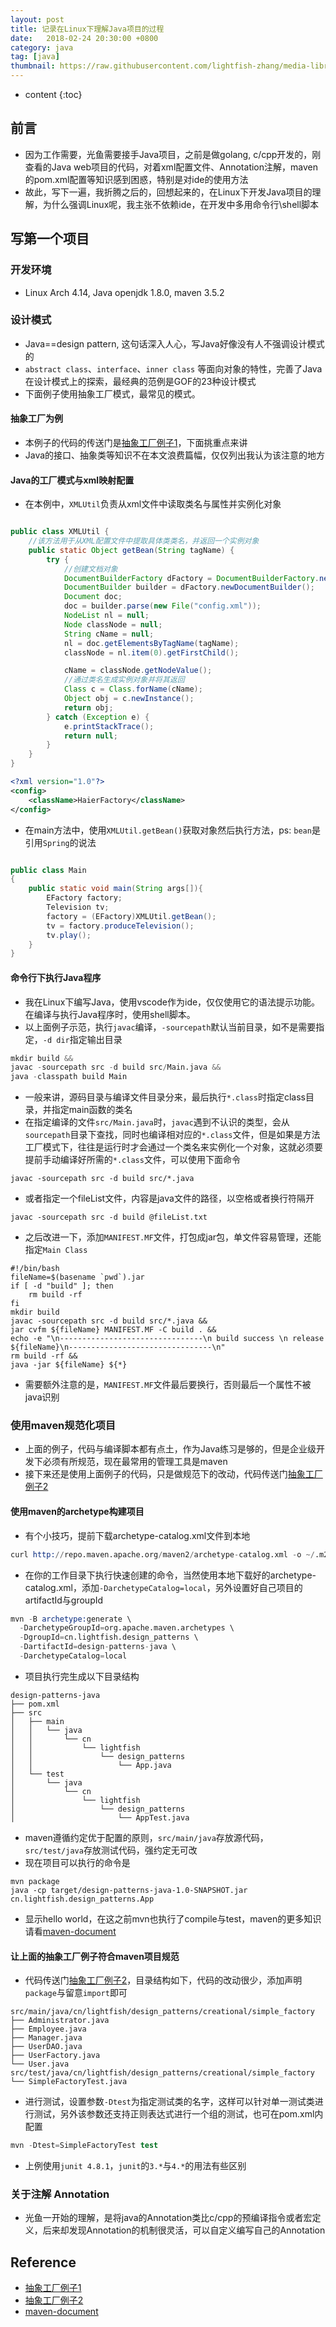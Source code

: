 ```yaml
---
layout: post
title: 记录在Linux下理解Java项目的过程
date:   2018-02-24 20:30:00 +0800
category: java
tag: [java]
thumbnail: https://raw.githubusercontent.com/lightfish-zhang/media-library/master/image/2018/java-linux.png
---
```



* content
{:toc}


## 前言

- 因为工作需要，光鱼需要接手Java项目，之前是做golang, c/cpp开发的，刚查看的Java web项目的代码，对着xml配置文件、Annotation注解，maven的pom.xml配置等知识感到困惑，特别是对ide的使用方法
- 故此，写下一遍，我折腾之后的，回想起来的，在Linux下开发Java项目的理解，为什么强调Linux呢，我主张不依赖ide，在开发中多用命令行\shell脚本


## 写第一个项目

### 开发环境

- Linux Arch 4.14, Java openjdk 1.8.0, maven 3.5.2

### 设计模式

- Java==design pattern, 这句话深入人心，写Java好像没有人不强调设计模式的
- `abstract class`、`interface`、`inner class` 等面向对象的特性，完善了Java在设计模式上的探索，最经典的范例是GOF的23种设计模式
- 下面例子使用抽象工厂模式，最常见的模式。

#### 抽象工厂为例

- 本例子的代码的传送门是[抽象工厂例子1]，下面挑重点来讲
- Java的接口、抽象类等知识不在本文浪费篇幅，仅仅列出我认为该注意的地方
 
#### Java的工厂模式与xml映射配置

- 在本例中，`XMLUtil`负责从xml文件中读取类名与属性并实例化对象

```java

public class XMLUtil {
	//该方法用于从XML配置文件中提取具体类类名，并返回一个实例对象
	public static Object getBean(String tagName) {
		try {
			//创建文档对象
			DocumentBuilderFactory dFactory = DocumentBuilderFactory.newInstance();
			DocumentBuilder builder = dFactory.newDocumentBuilder();
			Document doc;
			doc = builder.parse(new File("config.xml"));
			NodeList nl = null;
			Node classNode = null;
			String cName = null;
			nl = doc.getElementsByTagName(tagName);
			classNode = nl.item(0).getFirstChild();

			cName = classNode.getNodeValue();
			//通过类名生成实例对象并将其返回
			Class c = Class.forName(cName);
			Object obj = c.newInstance();
			return obj;
		} catch (Exception e) {
			e.printStackTrace();
			return null;
		}
	}
}
```

```xml
<?xml version="1.0"?>
<config>
	<className>HaierFactory</className>
</config>
```

- 在main方法中，使用`XMLUtil.getBean()`获取对象然后执行方法，ps: `bean`是引用`Spring`的说法

```java

public class Main
{
    public static void main(String args[]){
        EFactory factory;
        Television tv;
        factory = (EFactory)XMLUtil.getBean();
        tv = factory.produceTelevision();
        tv.play();
    }
}
```

#### 命令行下执行Java程序

- 我在Linux下编写Java，使用vscode作为ide，仅仅使用它的语法提示功能。在编译与执行Java程序时，使用shell脚本。
- 以上面例子示范，执行`javac`编译，`-sourcepath`默认当前目录，如不是需要指定，`-d dir`指定输出目录

```s
mkdir build &&
javac -sourcepath src -d build src/Main.java &&
java -classpath build Main
```

- 一般来讲，源码目录与编译文件目录分来，最后执行`*.class`时指定class目录，并指定main函数的类名
- 在指定编译的文件`src/Main.java`时，`javac`遇到不认识的类型，会从`sourcepath`目录下查找，同时也编译相对应的`*.class`文件，但是如果是方法工厂模式下，往往是运行时才会通过一个类名来实例化一个对象，这就必须要提前手动编译好所需的`*.class`文件，可以使用下面命令

```shell
javac -sourcepath src -d build src/*.java
```

- 或者指定一个fileList文件，内容是java文件的路径，以空格或者换行符隔开

```
javac -sourcepath src -d build @fileList.txt
```

- 之后改进一下，添加`MANIFEST.MF`文件，打包成jar包，单文件容易管理，还能指定`Main Class`

```shell
#!/bin/bash
fileName=$(basename `pwd`).jar
if [ -d "build" ]; then
    rm build -rf
fi
mkdir build
javac -sourcepath src -d build src/*.java &&
jar cvfm ${fileName} MANIFEST.MF -C build . &&
echo -e "\n--------------------------------\n build success \n release ${fileName}\n--------------------------------\n"
rm build -rf &&
java -jar ${fileName} ${*}
```

- 需要额外注意的是，`MANIFEST.MF`文件最后要换行，否则最后一个属性不被java识别


### 使用maven规范化项目

- 上面的例子，代码与编译脚本都有点土，作为Java练习是够的，但是企业级开发下必须有所规范，现在最常用的管理工具是maven
- 接下来还是使用上面例子的代码，只是做规范下的改动，代码传送门[抽象工厂例子2]

#### 使用maven的archetype构建项目

- 有个小技巧，提前下载archetype-catalog.xml文件到本地

```s
curl http://repo.maven.apache.org/maven2/archetype-catalog.xml -o ~/.m2/repository/catalog.xml
```

- 在你的工作目录下执行快速创建的命令，当然使用本地下载好的archetype-catalog.xml，添加`-DarchetypeCatalog=local`，另外设置好自己项目的artifactId与groupId

```s
mvn -B archetype:generate \
  -DarchetypeGroupId=org.apache.maven.archetypes \
  -DgroupId=cn.lightfish.design_patterns \
  -DartifactId=design-patterns-java \
  -DarchetypeCatalog=local

```

- 项目执行完生成以下目录结构

```
design-patterns-java
├── pom.xml
├── src
│   ├── main
│   │   └── java
│   │       └── cn
│   │           └── lightfish
│   │               └── design_patterns
│   │                   └── App.java
│   └── test
│       └── java
│           └── cn
│               └── lightfish
│                   └── design_patterns
│                       └── AppTest.java
```

- maven遵循约定优于配置的原则，`src/main/java`存放源代码，`src/test/java`存放测试代码，强约定无可改
- 现在项目可以执行的命令是

```
mvn package
java -cp target/design-patterns-java-1.0-SNAPSHOT.jar cn.lightfish.design_patterns.App
```

- 显示hello world，在这之前mvn也执行了compile与test，maven的更多知识请看[maven-document]


#### 让上面的抽象工厂例子符合maven项目规范

- 代码传送门[抽象工厂例子2]，目录结构如下，代码的改动很少，添加声明`package`与留意`import`即可

```
src/main/java/cn/lightfish/design_patterns/creational/simple_factory
├── Administrator.java
├── Employee.java
├── Manager.java
├── UserDAO.java
├── UserFactory.java
└── User.java
src/test/java/cn/lightfish/design_patterns/creational/simple_factory
└── SimpleFactoryTest.java
```

- 进行测试，设置参数`-Dtest`为指定测试类的名字，这样可以针对单一测试类进行测试，另外该参数还支持正则表达式进行一个组的测试，也可在pom.xml内配置

```s
mvn -Dtest=SimpleFactoryTest test
```

- 上例使用`junit 4.8.1`，`junit`的`3.*`与`4.*`的用法有些区别


### 关于注解 Annotation

- 光鱼一开始的理解，是将java的Annotation类比c/cpp的预编译指令或者宏定义，后来却发现Annotation的机制很灵活，可以自定义编写自己的Annotation


## Reference

- [抽象工厂例子1]
- [抽象工厂例子2]
- [maven-document]


[抽象工厂例子1]:https://github.com/lightfish-zhang/design-pattern-java/tree/master/03-abstract-factory
[抽象工厂例子2]:https://github.com/lightfish-zhang/design-patterns-java/tree/master/src/main/java/cn/lightfish/design_patterns/creational/simple_factory
[maven-document]:http://maven.apache.org/guides/getting-started/index.html#How_do_I_make_my_first_Maven_project